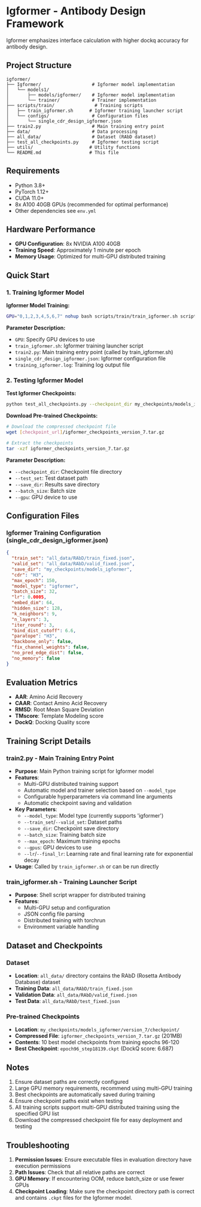 # Igformer - Antibody Design Framework

Igformer emphasizes interface calculation with higher dockq accuracy for antibody design.

## Project Structure

```
igformer/
├── Igformer/                   # Igformer model implementation
│   └── models1/
│       ├── models/igformer/    # Igformer model implementation
│       └── trainer/            # Trainer implementation
├── scripts/train/               # Training scripts
│   ├── train_igformer.sh      # Igformer training launcher script
│   └── configs/                # Configuration files
│       └── single_cdr_design_igformer.json
├── train2.py                   # Main training entry point
├── data/                       # Data processing
├── all_data/                   # Dataset (RAbD dataset)
├── test_all_checkpoints.py     # Igformer testing script
├── utils/                     # Utility functions
└── README.md                  # This file
```

## Requirements

- Python 3.8+
- PyTorch 1.12+
- CUDA 11.0+
- 8x A100 40GB GPUs (recommended for optimal performance)
- Other dependencies see `env.yml`

## Hardware Performance

- **GPU Configuration**: 8x NVIDIA A100 40GB
- **Training Speed**: Approximately 1 minute per epoch
- **Memory Usage**: Optimized for multi-GPU distributed training

## Quick Start

### 1. Training Igformer Model

**Igformer Model Training:**
```bash
GPU="0,1,2,3,4,5,6,7" nohup bash scripts/train/train_igformer.sh scripts/train/configs/single_cdr_design_igformer.json > training_igformer.log 2>&1 &
```

**Parameter Description:**
- `GPU`: Specify GPU devices to use
- `train_igformer.sh`: Igformer training launcher script
- `train2.py`: Main training entry point (called by train_igformer.sh)
- `single_cdr_design_igformer.json`: Igformer configuration file
- `training_igformer.log`: Training log output file

### 2. Testing Igformer Model

**Test Igformer Checkpoints:**
```bash
python test_all_checkpoints.py --checkpoint_dir my_checkpoints/models_igformer/version_7/checkpoint/ --test_set all_data/RAbD/test_fixed.json --save_dir results --batch_size 1 --gpu 6
```

**Download Pre-trained Checkpoints:**
```bash
# Download the compressed checkpoint file
wget [checkpoint_url]/igformer_checkpoints_version_7.tar.gz

# Extract the checkpoints
tar -xzf igformer_checkpoints_version_7.tar.gz
```

**Parameter Description:**
- `--checkpoint_dir`: Checkpoint file directory
- `--test_set`: Test dataset path
- `--save_dir`: Results save directory
- `--batch_size`: Batch size
- `--gpu`: GPU device to use

## Configuration Files

### Igformer Training Configuration (single_cdr_design_igformer.json)

```json
{
  "train_set": "all_data/RAbD/train_fixed.json",
  "valid_set": "all_data/RAbD/valid_fixed.json",
  "save_dir": "my_checkpoints/models_igformer",
  "cdr": "H3",
  "max_epoch": 150,
  "model_type": "igformer",
  "batch_size": 32,
  "lr": 0.0005,
  "embed_dim": 64,
  "hidden_size": 128,
  "k_neighbors": 9,
  "n_layers": 3,
  "iter_round": 3,
  "bind_dist_cutoff": 6.6,
  "paratope": "H3",
  "backbone_only": false,
  "fix_channel_weights": false,
  "no_pred_edge_dist": false,
  "no_memory": false
}
```

## Evaluation Metrics

- **AAR**: Amino Acid Recovery
- **CAAR**: Contact Amino Acid Recovery  
- **RMSD**: Root Mean Square Deviation
- **TMscore**: Template Modeling score
- **DockQ**: Docking Quality score

## Training Script Details

### train2.py - Main Training Entry Point
- **Purpose**: Main Python training script for Igformer model
- **Features**:
  - Multi-GPU distributed training support
  - Automatic model and trainer selection based on `--model_type`
  - Configurable hyperparameters via command line arguments
  - Automatic checkpoint saving and validation
- **Key Parameters**:
  - `--model_type`: Model type (currently supports 'igformer')
  - `--train_set`/`--valid_set`: Dataset paths
  - `--save_dir`: Checkpoint save directory
  - `--batch_size`: Training batch size
  - `--max_epoch`: Maximum training epochs
  - `--gpus`: GPU devices to use
  - `--lr`/`--final_lr`: Learning rate and final learning rate for exponential decay
- **Usage**: Called by `train_igformer.sh` or can be run directly

### train_igformer.sh - Training Launcher Script
- **Purpose**: Shell script wrapper for distributed training
- **Features**:
  - Multi-GPU setup and configuration
  - JSON config file parsing
  - Distributed training with torchrun
  - Environment variable handling

## Dataset and Checkpoints

### Dataset
- **Location**: `all_data/` directory contains the RAbD (Rosetta Antibody Database) dataset
- **Training Data**: `all_data/RAbD/train_fixed.json`
- **Validation Data**: `all_data/RAbD/valid_fixed.json` 
- **Test Data**: `all_data/RAbD/test_fixed.json`

### Pre-trained Checkpoints
- **Location**: `my_checkpoints/models_igformer/version_7/checkpoint/`
- **Compressed File**: `igformer_checkpoints_version_7.tar.gz` (201MB)
- **Contents**: 10 best model checkpoints from training epochs 96-120
- **Best Checkpoint**: `epoch96_step18139.ckpt` (DockQ score: 6.687)

## Notes

1. Ensure dataset paths are correctly configured
2. Large GPU memory requirements, recommend using multi-GPU training
3. Best checkpoints are automatically saved during training
4. Ensure checkpoint paths exist when testing
5. All training scripts support multi-GPU distributed training using the specified GPU list
6. Download the compressed checkpoint file for easy deployment and testing

## Troubleshooting

1. **Permission Issues**: Ensure executable files in evaluation directory have execution permissions
2. **Path Issues**: Check that all relative paths are correct
3. **GPU Memory**: If encountering OOM, reduce batch_size or use fewer GPUs
4. **Checkpoint Loading**: Make sure the checkpoint directory path is correct and contains `.ckpt` files for the Igformer model.